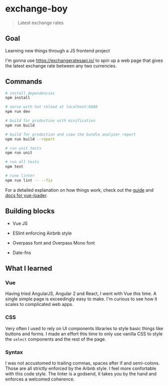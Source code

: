 # exchange-boy

> Latest exchange rates

## Goal
Learning new things through a JS frontend project

I'm gonna use https://exchangeratesapi.io/ to spin up a web page that gives the latest exchange rate between any two currencies.

## Commands

``` bash
# install dependencies
npm install

# serve with hot reload at localhost:8080
npm run dev

# build for production with minification
npm run build

# build for production and view the bundle analyzer report
npm run build --report

# run unit tests
npm run unit

# run all tests
npm test

# rune linter
npm run lint -- --fix
```

For a detailed explanation on how things work, check out the [guide](http://vuejs-templates.github.io/webpack/) and [docs for vue-loader](http://vuejs.github.io/vue-loader).

## Building blocks

- Vue JS

- ESlint enforcing Airbnb style

- Overpass font and Overpass Mono font

- Date-fns

## What I learned

### Vue
Having tried AngularJS, Angular 2 and React, I went with Vue this time. A single simple page is exceedingly easy to make. I'm curious to see how it scales to complicated web apps.

### CSS
Very often I used to rely on UI components libraries to style basic things like buttons and forms. I made an effort this time to only use vanilla CSS to style the ```select``` components and the rest of the page.

### Syntax
I was not accustomed to trailing commas, spaces after if and semi-colons. Those are all strictly enforced by the Arbnb style. I feel more confortable with this code style. The linter is a godsend, it takes you by the hand and enforces a welcomed coherence.